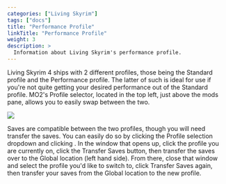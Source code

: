 ```yaml
---
categories: ["Living Skyrim"]
tags: ["docs"] 
title: "Performance Profile"
linkTitle: "Performance Profile"
weight: 3
description: >
  Information about Living Skyrim's performance profile.
---
```


Living Skyrim 4 ships with 2 different profiles, those being the Standard profile and the Performance profile. The latter of such is ideal for use if you're not quite getting your desired performance out of the Standard profile. MO2's Profile selector, located in the top left, just above the mods pane, allows you to easily swap between the two. 

![](https://cdn.discordapp.com/attachments/1034149881390051482/1047990987139600414/image.png)

Saves are compatible between the two profiles, though you will need transfer the saves. You can easily do so by clicking the Profile selection dropdown and clicking <Manage>. In the window that opens up, click the profile you are currently on, click the Transfer Saves button, then transfer the saves over to the Global location (left hand side). From there, close that window and select the profile you'd like to switch to, click Transfer Saves again, then transfer your saves from the Global location to the new profile.